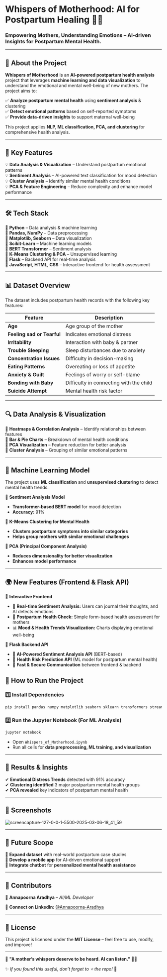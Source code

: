 # **Whispers of Motherhood: AI for Postpartum Healing 🤱💙**  

### **Empowering Mothers, Understanding Emotions – AI-driven Insights for Postpartum Mental Health.**  

---

## **📌 About the Project**  
**Whispers of Motherhood** is an **AI-powered postpartum health analysis** project that leverages **machine learning and data visualization** to understand the emotional and mental well-being of new mothers. The project aims to:  

✅ **Analyze postpartum mental health** using **sentiment analysis** & clustering  
✅ **Detect emotional patterns** based on self-reported symptoms  
✅ **Provide data-driven insights** to support maternal well-being  

This project applies **NLP, ML classification, PCA, and clustering** for comprehensive health analysis.  

---

## **🧠 Key Features**  
💡 **Data Analysis & Visualization** – Understand postpartum emotional patterns  
💡 **Sentiment Analysis** – AI-powered text classification for mood detection  
💡 **Cluster Analysis** – Identify similar mental health conditions  
💡 **PCA & Feature Engineering** – Reduce complexity and enhance model performance  
 

---

## **🛠 Tech Stack**  
🔹 **Python** – Data analysis & machine learning  
🔹 **Pandas, NumPy** – Data preprocessing  
🔹 **Matplotlib, Seaborn** – Data visualization  
🔹 **Scikit-Learn** – Machine learning models  
🔹 **BERT Transformer** – Sentiment analysis  
🔹 **K-Means Clustering & PCA** – Unsupervised learning  
🔹 **Flask** – Backend API for real-time analysis  
🔹 **JavaScript, HTML, CSS** – Interactive frontend for health assessment  
 

---

## **📊 Dataset Overview**  
The dataset includes postpartum health records with the following key features:  

| Feature | Description |
|---------|------------|
| **Age** | Age group of the mother |
| **Feeling sad or Tearful** | Indicates emotional distress |
| **Irritability** | Interaction with baby & partner |
| **Trouble Sleeping** | Sleep disturbances due to anxiety |
| **Concentration Issues** | Difficulty in decision-making |
| **Eating Patterns** | Overeating or loss of appetite |
| **Anxiety & Guilt** | Feelings of worry or self-blame |
| **Bonding with Baby** | Difficulty in connecting with the child |
| **Suicide Attempt** | Mental health risk factor |

---

## **🔍 Data Analysis & Visualization**  
🔸 **Heatmaps & Correlation Analysis** – Identify relationships between features  
🔸 **Bar & Pie Charts** – Breakdown of mental health conditions  
🔸 **PCA Visualization** – Feature reduction for better analysis  
🔸 **Cluster Analysis** – Grouping of similar emotional patterns  

---

## **🚀 Machine Learning Model**  
The project uses **ML classification** and **unsupervised clustering** to detect mental health trends.  

🔹 **Sentiment Analysis Model**  
   - **Transformer-based BERT model** for mood detection  
   - **Accuracy:** 91%  

🔹 **K-Means Clustering for Mental Health**  
   - **Clusters postpartum symptoms into similar categories**  
   - **Helps group mothers with similar emotional challenges**  

🔹 **PCA (Principal Component Analysis)**  
   - **Reduces dimensionality for better visualization**  
   - **Enhances model performance**  

---
## 🌍 **New Features (Frontend & Flask API)**  
🔹 **Interactive Frontend**  
- 📝 **Real-time Sentiment Analysis:** Users can journal their thoughts, and AI detects emotions  
- 🏥 **Postpartum Health Check:** Simple form-based health assessment for mothers  
- 📊 **Mood & Health Trends Visualization:** Charts displaying emotional well-being  

🔹 **Flask Backend API**  
- 🧠 **AI-Powered Sentiment Analysis API** (BERT-based)  
- 🏥 **Health Risk Prediction API** (ML model for postpartum mental health)  
- 🚀 **Fast & Secure Communication** between frontend & backend  

## **📌 How to Run the Project**  

### **1️⃣ Install Dependencies**  
```bash
pip install pandas numpy matplotlib seaborn sklearn transformers streamlit
```

### **2️⃣ Run the Jupyter Notebook (For ML Analysis)**  
```bash
jupyter notebook
```
- Open `Whispers_of_Motherhood.ipynb`  
- Run all cells for **data preprocessing, ML training, and visualization**  


---

## **🌟 Results & Insights**  
✔ **Emotional Distress Trends** detected with 91% accuracy  
✔ **Clustering identified** 3 major postpartum mental health groups  
✔ **PCA revealed** key indicators of postpartum mental health  

---

## **📸 Screenshots**

![screencapture-127-0-0-1-5500-2025-03-06-18_41_59](https://github.com/user-attachments/assets/75fe9197-855f-4172-a8f9-9d0745b9ae34)

---

## **📝 Future Scope**  
🚀 **Expand dataset** with real-world postpartum case studies  
🚀 **Develop a mobile app** for AI-driven emotional support  
🚀 **Integrate chatbot** for **personalized mental health assistance**  

---

## **🤝 Contributors**  
💙 **Annapoorna Aradhya** – *AI/ML Developer*  

📩 **Connect on LinkedIn:** [@Annapoorna-Aradhya](https://www.linkedin.com/in/annapoorna-aradhya/)  

---

## **📜 License**  
This project is licensed under the **MIT License** – feel free to use, modify, and improve!  

---

🔹 **"A mother’s whispers deserve to be heard. AI can listen."** 💙🤱  

✨ *If you found this useful, don’t forget to ⭐ the repo!* 🚀
